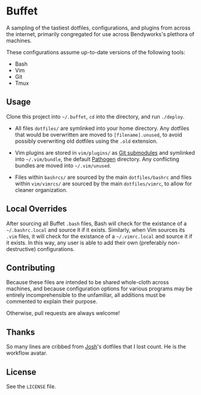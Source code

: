 # Buffet

A sampling of the tastiest dotfiles, configurations, and plugins from
across the internet, primarily congregated for use across Bendyworks's
plethora of machines.

These configurations assume up-to-date versions of the following tools:
- Bash
- Vim
- Git
- Tmux

## Usage

Clone this project into `~/.buffet`, `cd` into the directory, and run
`./deploy`.

- All files `dotfiles/` are symlinked into your home directory. Any
  dotfiles that would be overwritten are moved to `[filename].unused`,
  to avoid possibly overwriting old dotfiles using the `.old` extension.

- Vim plugins are stored in `vim/plugins/` as [Git submodules][1] and
  symlinked into `~/.vim/bundle`, the default [Pathogen][2] directory. Any
  conflicting bundles are moved into `~/.vim/unused`.

  [1]: http://git-scm.com/book/en/v2/Git-Tools-Submodules
  [2]: https://github.com/tpope/vim-pathogen

- Files within `bashrcs/` are sourced by the main `dotfiles/bashrc` and
  files within `vim/vimrcs/` are sourced by the main `dotfiles/vimrc`, to
  allow for cleaner organization.

## Local Overrides

After sourcing all Buffet `.bash` files, Bash will check for the existance of
a `~/.bashrc.local` and source it if it exists. Similarly, when Vim sources its
`.vim` files, it will check for the existance of a `~/.vimrc.local` and source
it if it exists. In this way, any user is able to add their own (preferably
non-destructive) configurations.

## Contributing

Because these files are intended to be shared whole-cloth across machines,
and because configuration options for various programs may be entirely
incomprehensible to the unfamiliar, all additions must be commented to
explain their purpose.

Otherwise, pull requests are always welcome!

## Thanks

So many lines are cribbed from [Josh][3]'s dotfiles that I lost count. He is
the workflow avatar.

  [3]: https://github.com/losingkeys

## License

See the `LICENSE` file.

